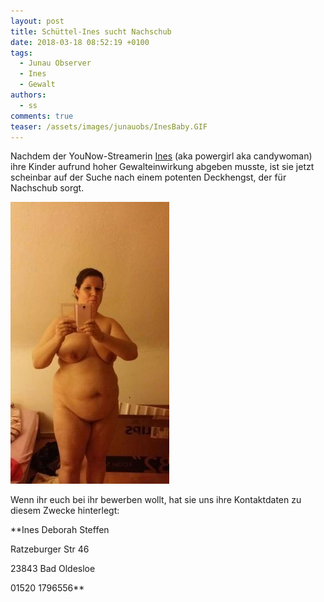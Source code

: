 ```yaml
---
layout: post
title: Schüttel-Ines sucht Nachschub
date: 2018-03-18 08:52:19 +0100
tags:
  - Junau Observer
  - Ines
  - Gewalt
authors:
  - ss
comments: true
teaser: /assets/images/junauobs/InesBaby.GIF
---
```


<p>Nachdem der YouNow-Streamerin <a href="https://www.younow.com/candywoman_26">Ines</a> (aka powergirl aka candywoman) ihre Kinder aufrund hoher Gewalteinwirkung abgeben musste, 
ist sie jetzt scheinbar auf der Suche nach einem potenten Deckhengst, der für Nachschub sorgt.</p> 

![Ines auf der Suche](/assets/images/junauobs/InesNude.jpg)

<p>Wenn ihr euch bei ihr bewerben wollt, hat sie uns ihre Kontaktdaten zu diesem Zwecke hinterlegt:<br>

**Ines Deborah Steffen

Ratzeburger Str 46

23843 Bad Oldesloe

01520 1796556**</p>

